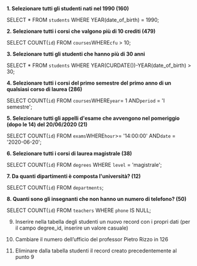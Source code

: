 **1. Selezionare tutti gli studenti nati nel 1990 (160)**

SELECT \* FROM `students` WHERE YEAR(date_of_birth) = 1990;

**2. Selezionare tutti i corsi che valgono più di 10 crediti (479)**

SELECT COUNT(`id`) FROM `courses`WHERE`cfu` > 10;

**3. Selezionare tutti gli studenti che hanno più di 30 anni**

SELECT \* FROM `students` WHERE YEAR(CURDATE())-YEAR(date_of_birth) > 30;

**4. Selezionare tutti i corsi del primo semestre del primo anno di un qualsiasi corso di laurea (286)**

SELECT COUNT(`id`) FROM `courses`WHERE`year`= 1 AND`period` = 'I semestre';

**5. Selezionare tutti gli appelli d'esame che avvengono nel pomeriggio (dopo le 14) del 20/06/2020 (21)**

SELECT COUNT(`id`) FROM `exams`WHERE`hour`>= '14:00:00' AND`date` = '2020-06-20';

**6. Selezionare tutti i corsi di laurea magistrale (38)**

SELECT COUNT(`id`) FROM `degrees` WHERE `level` = 'magistrale';

**7. Da quanti dipartimenti è composta l'università? (12)**

SELECT COUNT(`id`) FROM `departments`;

**8. Quanti sono gli insegnanti che non hanno un numero di telefono? (50)**

SELECT COUNT(`id`) FROM `teachers` WHERE `phone` IS NULL;

9. Inserire nella tabella degli studenti un nuovo record con i propri dati (per il campo
   degree_id, inserire un valore casuale)

10. Cambiare il numero dell’ufficio del professor Pietro Rizzo in 126

11. Eliminare dalla tabella studenti il record creato precedentemente al punto 9
